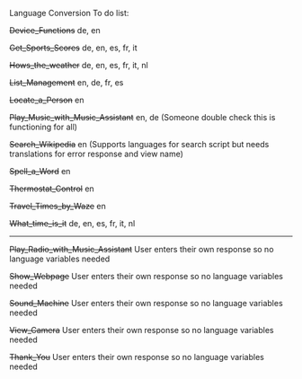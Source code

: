 Language Conversion To do list:

~~Device_Functions~~ de, en

~~Get_Sports_Scores~~ de, en, es, fr, it

~~Hows_the_weather~~ de, en, es, fr, it, nl

~~List_Management~~ en, de, fr, es

~~Locate_a_Person~~ en

~~Play_Music_with_Music_Assistant~~ en, de (Someone double check this is functioning for all)

~~Search_Wikipedia~~ en (Supports languages for search script but needs translations for error response and view name)

~~Spell_a_Word~~ en

~~Thermostat_Control~~ en

~~Travel_Times_by_Waze~~ en

~~What_time_is_it~~ de, en, es, fr, it, nl

---

~~Play_Radio_with_Music_Assistant~~ User enters their own response so no language variables needed

~~Show_Webpage~~ User enters their own response so no language variables needed

~~Sound_Machine~~ User enters their own response so no language variables needed

~~View_Camera~~ User enters their own response so no language variables needed

~~Thank_You~~ User enters their own response so no language variables needed
